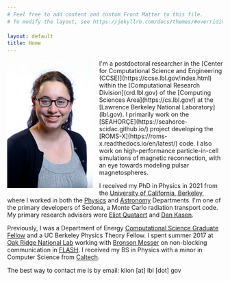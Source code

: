 ```yaml
---
# Feel free to add content and custom Front Matter to this file.
# To modify the layout, see https://jekyllrb.com/docs/themes/#overriding-theme-defaults

layout: default
title: Home
---
```

<img align="left" src="/files/klion.jpg" width="200" style="padding-right: 15px; padding-bottom: 15px">
I'm a postdoctoral researcher in the [Center for Computational Science and Engineering (CCSE)](https://ccse.lbl.gov/index.html) within the [Computational Research Division](crd.lbl.gov) of the [Computing Sciences Area](https://cs.lbl.gov/) at the [Lawrence Berkeley National Laboratory](lbl.gov). I primarily work on the [SEAHORÇE](https://seahorce-scidac.github.io/) project developing the [ROMS-X](https://roms-x.readthedocs.io/en/latest/) code. I also work on high-performance particle-in-cell simulations of magnetic reconnection, with an eye towards modeling pulsar magnetospheres.

I received my PhD in Physics in 2021 from the [University of California, Berkeley](https://www.berkeley.edu), where I worked in both the [Physics](https://physics.berkeley.edu) and [Astronomy](https://astro.berkeley.edu) Departments. I'm one of the primary developers of Sedona, a Monte Carlo radiation transport code. My primary research advisers were [Eliot Quataert](https://www.astro.princeton.edu/~quataert/) and [Dan Kasen](https://astro.berkeley.edu/people/dan-kasen/).

Previously, I was a Department of Energy [Computational Science Graduate Fellow](https://www.krellinst.org/csgf/) and a UC Berkeley Physics Theory Fellow. I spent summer 2017 at [Oak Ridge National Lab](https://www.ornl.gov/) working with [Bronson Messer](http://astro.phys.utk.edu/bronson/) on non-blocking communication in [FLASH](http://flash.uchicago.edu/site/flashcode/). I received my BS in Physics with a minor in Computer Science from [Caltech](https://www.caltech.edu/).

The best way to contact me is by email: klion [at] lbl [dot] gov
